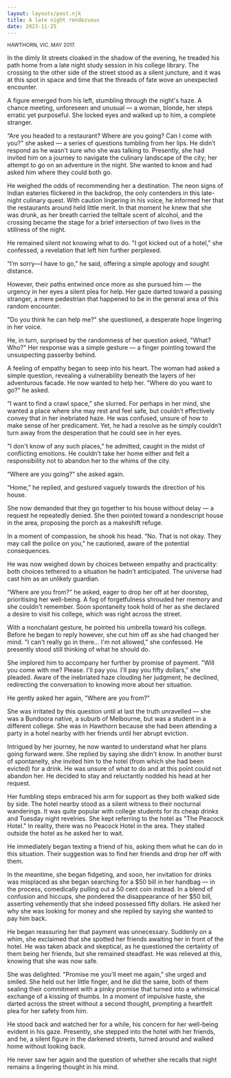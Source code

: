 ```yaml
---
layout: layouts/post.njk
title: A late night rendezvous
date: 2023-11-25
---
```


<small>HAWTHORN, VIC. MAY 2017.</small>

In the dimly lit streets cloaked in the shadow of the evening, he treaded his path home from a late night study session in his college library. The crossing to the other side of the street stood as a silent juncture, and it was at this spot in space and time that the threads of fate wove an unexpected encounter.

A figure emerged from his left, stumbling through the night's haze. A chance meeting, unforeseen and unusual — a woman, blonde, her steps erratic yet purposeful. She locked eyes and walked up to him, a complete stranger.

“Are you headed to a restaurant? Where are you going? Can I come with you?" she asked — a series of questions tumbling from her lips. He didn’t respond as he wasn’t sure who she was talking to. Presently, she had invited him on a journey to navigate the culinary landscape of the city; her attempt to go on an adventure in the night. She wanted to know and had asked him where they could both go.

He weighed the odds of recommending her a destination. The neon signs of Indian eateries flickered in the backdrop, the only contenders in this late-night culinary quest. With caution lingering in his voice, he informed her that the restaurants around held little merit. In that moment he knew that she was drunk, as her breath carried the telltale scent of alcohol, and the crossing became the stage for a brief intersection of two lives in the stillness of the night.

He remained silent not knowing what to do. "I got kicked out of a hotel," she confessed, a revelation that left him further perplexed.

“I’m sorry—I have to go,” he said, offering a simple apology and sought distance. 

However, their paths entwined once more as she pursued him — the urgency in her eyes a silent plea for help. Her gaze darted toward a passing stranger, a mere pedestrian that happened to be in the general area of this random encounter.

"Do you think he can help me?" she questioned, a desperate hope lingering in her voice. 

He, in turn, surprised by the randomness of her question asked, "What? Who?" Her response was a simple gesture — a finger pointing toward the unsuspecting passerby behind.

A feeling of empathy began to seep into his heart. The woman had asked a simple question, revealing a vulnerability beneath the layers of her adventurous facade. He now wanted to help her. "Where do you want to go?" he asked. 

“I want to find a crawl space,” she slurred. For perhaps in her mind, she wanted a place where she may rest and feel safe, but couldn’t effectively convey that in her inebriated haze. He was confused, unsure of how to make sense of her predicament. Yet, he had a resolve as he simply couldn’t turn away from the desperation that he could see in her eyes.

"I don't know of any such places," he admitted, caught in the midst of conflicting emotions. He couldn’t take her home either and felt a responsibility not to abandon her to the whims of the city.

“Where are you going?" she asked again. 

“Home,” he replied, and gestured vaguely towards the direction of his house.

She now demanded that they go together to his house without delay — a request he repeatedly denied. She then pointed toward a nondescript house in the area, proposing the porch as a makeshift refuge.

In a moment of compassion, he shook his head. “No. That is not okay. They may call the police on you," he cautioned, aware of the potential consequences. 

He was now weighed down by choices between empathy and practicality: both choices tethered to a situation he hadn't anticipated. The universe had cast him as an unlikely guardian.

“Where are you from?” he asked, eager to drop her off at her doorstep, prioritising her well-being. A fog of forgetfulness shrouded her memory and she couldn't remember. Soon spontaneity took hold of her as she declared a desire to visit his college, which was right across the street.

With a nonchalant gesture, he pointed his umbrella toward his college. Before he began to reply however, she cut him off as she had changed her mind. "I can't really go in there… I'm not allowed," she confessed. He presently stood still thinking of what he should do.

She implored him to accompany her further by promise of payment. "Will you come with me? Please. I'll pay you. I'll pay you fifty dollars," she pleaded. Aware of the inebriated haze clouding her judgment, he declined, redirecting the conversation to knowing more about her situation.

He gently asked her again, "Where are you from?"

She was irritated by this question until at last the truth unravelled — she was a Bundoora native, a suburb of Melbourne, but was a student in a different college. She was in Hawthorn because she had been attending a party in a hotel nearby with her friends until her abrupt eviction.

Intrigued by her journey, he now wanted to understand what her plans going forward were. She replied by saying she didn't know. In another burst of spontaneity, she invited him to the hotel (from which she had been evicted) for a drink. He was unsure of what to do and at this point could not abandon her. He decided to stay and reluctantly nodded his head at her request.

Her fumbling steps embraced his arm for support as they both walked side by side. The hotel nearby stood as a silent witness to their nocturnal wanderings. It was quite popular with college students for its cheap drinks and Tuesday night revelries. She kept referring to the hotel as "The Peacock Hotel." In reality, there was no Peacock Hotel in the area. They stalled outside the hotel as he asked her to wait.

He immediately began texting a friend of his, asking them what he can do in this situation. Their suggestion was to find her friends and drop her off with them. 

In the meantime, she began fidgeting, and soon, her invitation for drinks was misplaced as she began searching for a $50 bill in her handbag — in the process, comedically pulling out a 50 cent coin instead. In a blend of confusion and hiccups, she pondered the disappearance of her $50 bill, asserting vehemently that she indeed possessed fifty dollars. He asked her why she was looking for money and she replied by saying she wanted to pay him back.

He began reassuring her that payment was unnecessary. Suddenly on a whim, she exclaimed that she spotted her friends awaiting her in front of the hotel. He was taken aback and skeptical, as he questioned the certainty of them being her friends, but she remained steadfast. He was relieved at this, knowing that she was now safe.

She was delighted. "Promise me you'll meet me again," she urged and smiled. She held out her little finger, and he did the same, both of them sealing their commitment with a pinky promise that turned into a whimsical exchange of a kissing of thumbs. In a moment of impulsive haste, she darted across the street without a second thought, prompting a heartfelt plea for her safety from him.

He stood back and watched her for a while, his concern for her well-being evident in his gaze. Presently, she stepped into the hotel with her friends, and he, a silent figure in the darkened streets, turned around and walked home without looking back. 

He never saw her again and the question of whether she recalls that night remains a lingering thought in his mind.